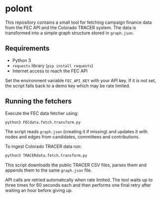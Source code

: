 # polont

This repository contains a small tool for fetching campaign finance data from the FEC API and the Colorado TRACER system.  The data is transformed into a simple graph structure stored in `graph.json`.

## Requirements
- Python 3
- `requests` library (`pip install requests`)
- Internet access to reach the FEC API

Set the environment variable `FEC_API_KEY` with your API key. If it is not set, the script falls back to a demo key which may be rate limited.

## Running the fetchers
Execute the FEC data fetcher using:

```bash
python3 FECdata.fetch.transform.py
```

The script reads `graph.json` (creating it if missing) and updates it with nodes and edges from candidates, committees and contributions.

To ingest Colorado TRACER data run:

```bash
python3 TRACERdata.fetch.transform.py
```

This script downloads the public TRACER CSV files, parses them and appends them to the same `graph.json` file.

API calls are retried automatically when rate limited. The tool waits up to three
times for 60 seconds each and then performs one final retry after waiting an
hour before giving up.

